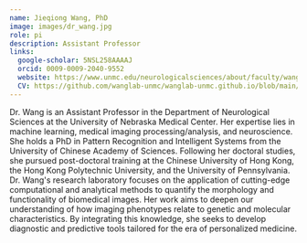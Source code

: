 ```yaml
---
name: Jieqiong Wang, PhD
image: images/dr_wang.jpg
role: pi
description: Assistant Professor
links:
  google-scholar: 5NSL258AAAAJ
  orcid: 0009-0009-2040-9552
  website: https://www.unmc.edu/neurologicalsciences/about/faculty/wang.html
  CV: https://github.com/wanglab-unmc/wanglab-unmc.github.io/blob/main/files/CV_Jieqiong_WANG_Aug_2025.pdf
---
```


Dr. Wang is an Assistant Professor in the Department of Neurological Sciences at the University of Nebraska Medical Center. Her expertise lies in machine learning, medical imaging processing/analysis, and neuroscience. She holds a PhD in Pattern Recognition and Intelligent Systems from the University of Chinese Academy of Sciences. Following her doctoral studies, she pursued post-doctoral training at the Chinese University of Hong Kong, the Hong Kong Polytechnic University, and the University of Pennsylvania. Dr. Wang's research laboratory focuses on the application of cutting-edge computational and analytical methods to quantify the morphology and functionality of biomedical images. Her work aims to deepen our understanding of how imaging phenotypes relate to genetic and molecular characteristics. By integrating this knowledge, she seeks to develop diagnostic and predictive tools tailored for the era of personalized medicine.
